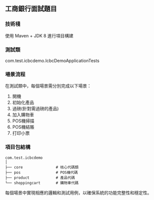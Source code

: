 ## 工商銀行面試題目
### 技術棧
使用 Maven + JDK 8 進行項目構建
### 測試類
com.test.icbcdemo.IcbcDemoApplicationTests
### 場景流程
在測試類中，每個場景需分別完成以下場景：
1. 開機
2. 初始化產品
3. 過磅(針對需過磅的產品)
4. 加入購物車
5. POS機掃描
6. POS機結賬
7. 打印小票

### 項目包結構

```
com.test.icbcdemo
│
├── core               # 核心代碼類
├── pos                # POS機代碼
├── product            # 產品代碼
└── shoppingcart       # 購物車代碼
```


每個場景中實現相應的邏輯和測試用例，以確保系統的功能完整性和穩定性。